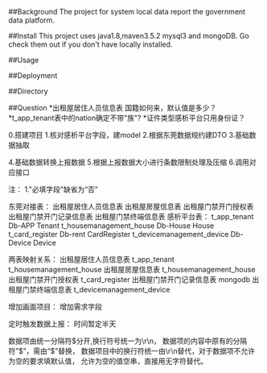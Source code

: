 ##Background
The project for system local data report the government data platform.  

##Install
This project uses java1.8,maven3.5.2 mysql3 and mongoDB.
Go check them out if you don't have locally installed. 

##Usage

##Deployment

##Directory

##Question
*出租屋居住人员信息表 国籍如何来，默认值是多少？
*t_app_tenant表中的nation确定不带"族"?
*证件类型感析平台只用身份证？

0.搭建项目
1.核对感析平台字段，建model
2.根据东莞数据规约建DTO
3.基础数据抽取

4.基础数据转换上报数据
5.根据上报数据大小进行条数限制处理及压缩
6.调用对应接口

注：
1."必填字段"缺省为“否”

东莞对接表：
     出租屋居住人员信息表
     出租屋房屋信息表
     出租屋门禁开门授权表
     出租屋门禁开门记录信息表
     出租屋门禁终端信息表
感析平台表：
     t_app_tenant Db-APP Tenant
     t_housemanagement_house  Db-House  House
     t_card_register  Db-rent  CardRegister
     t_devicemanagement_device  Db-Device  Device
          
两表映射关系：
     出租屋居住人员信息表  t_app_tenant  t_housemanagement_house
     出租屋房屋信息表  t_housemanagement_house
     出租屋门禁开门授权表 t_card_register
     出租屋门禁开门记录信息表 mongodb
     出租屋门禁终端信息表 t_devicemanagement_device

增加画面项目：
     增加需求字段
     
定时触发数据上报：
     时间暂定半天

数据项由统一分隔符$分开,换行符号统一为\r\n，
数据项的内容中原有的分隔符”$”，需由“\$”替换，
数据项目中的换行符统一由\\r\\n替代，对于数据项不允许为空的要求填默认值，
允许为空的值空串，直接用无字符替代。